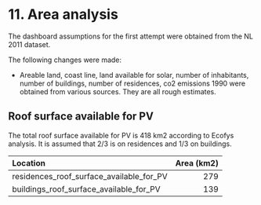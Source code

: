 # 11. Area analysis

The dashboard assumptions for the first attempt were obtained from the NL 2011 dataset.


The following changes were made:

- Areable land, coast line, land available for solar, number of inhabitants, number of buildings, number of residences, co2 emissions 1990 were obtained from various sources. They are all rough estimates.


## Roof surface available for PV

The total roof surface available for PV is 418 km2 according to Ecofys analysis. It is assumed that 2/3 is on residences and 1/3 on buildings.

| Location                                 | Area (km2) |
| :--------------------------------------- | ---------: |
| residences_roof_surface_available_for_PV |       279  |
| buildings_roof_surface_available_for_PV  |       139  |